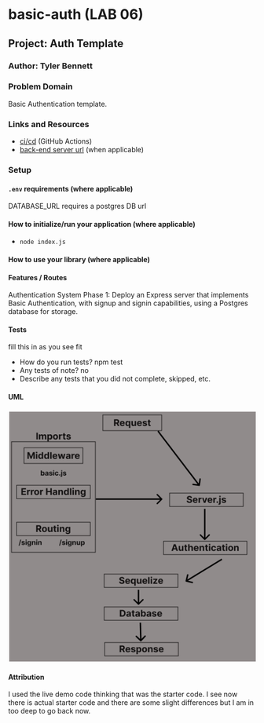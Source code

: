 # basic-auth (LAB 06)

## Project: Auth Template

### Author: Tyler Bennett

### Problem Domain  

Basic Authentication template.

### Links and Resources

- [ci/cd](https://github.com/tyler-bennett52/basic-auth/actions/) (GitHub Actions)
- [back-end server url](https://basic-auth-0r65.onrender.com) (when applicable)

### Setup

#### `.env` requirements (where applicable)

DATABASE_URL requires a postgres DB url

#### How to initialize/run your application (where applicable)

- `node index.js`

#### How to use your library (where applicable)

#### Features / Routes

Authentication System Phase 1: Deploy an Express server that implements Basic Authentication, with signup and signin capabilities, using a Postgres database for storage.

#### Tests

fill this in as you see fit

- How do you run tests? npm test
- Any tests of note? no
- Describe any tests that you did not complete, skipped, etc.

#### UML

![Lab-06 UML](assets/lab-06-uml.png)

#### Attribution

I used the live demo code thinking that was the starter code. I see now there is actual starter code and there are some slight differences but I am in too deep to go back now.
